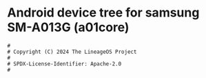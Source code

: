 # Android device tree for samsung SM-A013G (a01core)

```
#
# Copyright (C) 2024 The LineageOS Project
#
# SPDX-License-Identifier: Apache-2.0
#
```
